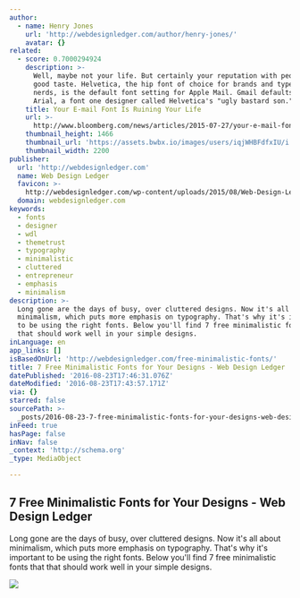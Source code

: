 ```yaml
---
author:
  - name: Henry Jones
    url: 'http://webdesignledger.com/author/henry-jones/'
    avatar: {}
related:
  - score: 0.7000294924
    description: >-
      Well, maybe not your life. But certainly your reputation with people of
      good taste. Helvetica, the hip font of choice for brands and typeface
      nerds, is the default font setting for Apple Mail. Gmail defaults to
      Arial, a font one designer called Helvetica's "ugly bastard son."
    title: Your E-mail Font Is Ruining Your Life
    url: >-
      http://www.bloomberg.com/news/articles/2015-07-27/your-e-mail-font-is-ruining-your-life
    thumbnail_height: 1466
    thumbnail_url: 'https://assets.bwbx.io/images/users/iqjWHBFdfxIU/i.g7UxNyTw_I/v2/-1x-1.jpg'
    thumbnail_width: 2200
publisher:
  url: 'http://webdesignledger.com'
  name: Web Design Ledger
  favicon: >-
    http://webdesignledger.com/wp-content/uploads/2015/08/Web-Design-Ledger-200px-tall.png
  domain: webdesignledger.com
keywords:
  - fonts
  - designer
  - wdl
  - themetrust
  - typography
  - minimalistic
  - cluttered
  - entrepreneur
  - emphasis
  - minimalism
description: >-
  Long gone are the days of busy, over cluttered designs. Now it's all about
  minimalism, which puts more emphasis on typography. That's why it's important
  to be using the right fonts. Below you'll find 7 free minimalistic fonts that
  that should work well in your simple designs.
inLanguage: en
app_links: []
isBasedOnUrl: 'http://webdesignledger.com/free-minimalistic-fonts/'
title: 7 Free Minimalistic Fonts for Your Designs - Web Design Ledger
datePublished: '2016-08-23T17:46:31.076Z'
dateModified: '2016-08-23T17:43:57.171Z'
via: {}
starred: false
sourcePath: >-
  _posts/2016-08-23-7-free-minimalistic-fonts-for-your-designs-web-design-ledg.md
inFeed: true
hasPage: false
inNav: false
_context: 'http://schema.org'
_type: MediaObject

---
```

<article style=""><h1>7 Free Minimalistic Fonts for Your Designs - Web Design Ledger</h1><p>Long gone are the days of busy, over cluttered designs. Now it's all about minimalism, which puts more emphasis on typography. That's why it's important to be using the right fonts. Below you'll find 7 free minimalistic fonts that that should work well in your simple designs.</p><img src="http://webdesignledger.com/wp-content/uploads/2014/05/font.jpg" /></article>